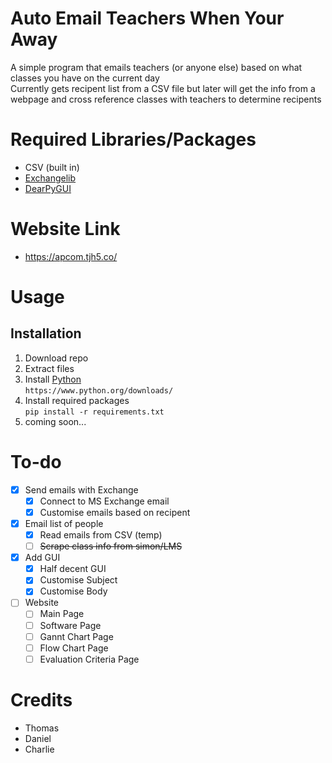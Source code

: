 # Auto Email Teachers When Your Away
A simple program that emails teachers (or anyone else) based on what classes you have on the current day  
Currently gets recipent list from a CSV file but later will get the info from a webpage and cross reference classes with teachers to determine recipents  

# Required Libraries/Packages
- CSV (built in)
- [Exchangelib](https://pypi.org/project/exchangelib/)
- [DearPyGUI](https://pypi.org/project/dearpygui/)

# Website Link
- https://apcom.tjh5.co/

# Usage
## Installation
1. Download repo
2. Extract files
3. Install [Python](https://www.python.org/downloads/)  
```https://www.python.org/downloads/```
4. Install required packages  
```pip install -r requirements.txt```  
5. coming soon...

# To-do
- [x] Send emails with Exchange
  - [x] Connect to MS Exchange email
  - [x] Customise emails based on recipent
- [x] Email list of people
  - [x] Read emails from CSV (temp)
  - [ ] ~~Scrape class info from simon/LMS~~
- [x] Add GUI
  - [x] Half decent GUI
  - [x] Customise Subject
  - [x] Customise Body
- [ ] Website
  - [ ] Main Page
  - [ ] Software Page
  - [ ] Gannt Chart Page
  - [ ] Flow Chart Page
  - [ ] Evaluation Criteria Page

# Credits
- Thomas
- Daniel
- Charlie